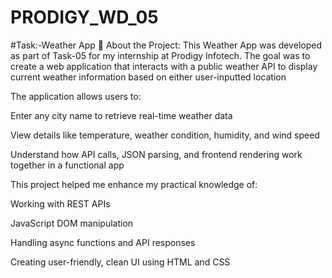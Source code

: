 # PRODIGY_WD_05
#Task:-Weather App
🔎 About the Project:
This Weather App was developed as part of Task-05 for my internship at Prodigy Infotech. The goal was to create a web application that interacts with a public weather API to display current weather information based on either user-inputted location 

The application allows users to:

Enter any city name to retrieve real-time weather data

View details like temperature, weather condition, humidity, and wind speed

Understand how API calls, JSON parsing, and frontend rendering work together in a functional app

This project helped me enhance my practical knowledge of:

Working with REST APIs

JavaScript DOM manipulation

Handling async functions and API responses

Creating user-friendly, clean UI using HTML and CSS

